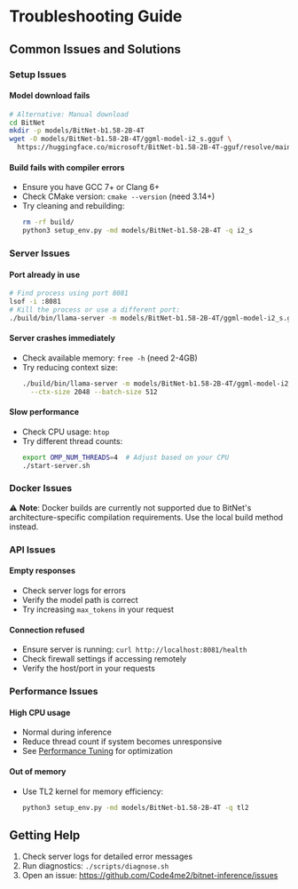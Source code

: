 # Troubleshooting Guide

## Common Issues and Solutions

### Setup Issues

#### Model download fails
```bash
# Alternative: Manual download
cd BitNet
mkdir -p models/BitNet-b1.58-2B-4T
wget -O models/BitNet-b1.58-2B-4T/ggml-model-i2_s.gguf \
  https://huggingface.co/microsoft/BitNet-b1.58-2B-4T-gguf/resolve/main/ggml-model-i2_s.gguf
```

#### Build fails with compiler errors
- Ensure you have GCC 7+ or Clang 6+
- Check CMake version: `cmake --version` (need 3.14+)
- Try cleaning and rebuilding:
  ```bash
  rm -rf build/
  python3 setup_env.py -md models/BitNet-b1.58-2B-4T -q i2_s
  ```

### Server Issues

#### Port already in use
```bash
# Find process using port 8081
lsof -i :8081
# Kill the process or use a different port:
./build/bin/llama-server -m models/BitNet-b1.58-2B-4T/ggml-model-i2_s.gguf --port 8082
```

#### Server crashes immediately
- Check available memory: `free -h` (need 2-4GB)
- Try reducing context size:
  ```bash
  ./build/bin/llama-server -m models/BitNet-b1.58-2B-4T/ggml-model-i2_s.gguf \
    --ctx-size 2048 --batch-size 512
  ```

#### Slow performance
- Check CPU usage: `htop`
- Try different thread counts:
  ```bash
  export OMP_NUM_THREADS=4  # Adjust based on your CPU
  ./start-server.sh
  ```

### Docker Issues

⚠️ **Note**: Docker builds are currently not supported due to BitNet's architecture-specific compilation requirements. Use the local build method instead.

### API Issues

#### Empty responses
- Check server logs for errors
- Verify the model path is correct
- Try increasing `max_tokens` in your request

#### Connection refused
- Ensure server is running: `curl http://localhost:8081/health`
- Check firewall settings if accessing remotely
- Verify the host/port in your requests

### Performance Issues

#### High CPU usage
- Normal during inference
- Reduce thread count if system becomes unresponsive
- See [Performance Tuning](./PERFORMANCE.md) for optimization

#### Out of memory
- Use TL2 kernel for memory efficiency:
  ```bash
  python3 setup_env.py -md models/BitNet-b1.58-2B-4T -q tl2
  ```

## Getting Help

1. Check server logs for detailed error messages
2. Run diagnostics: `./scripts/diagnose.sh`
3. Open an issue: https://github.com/Code4me2/bitnet-inference/issues